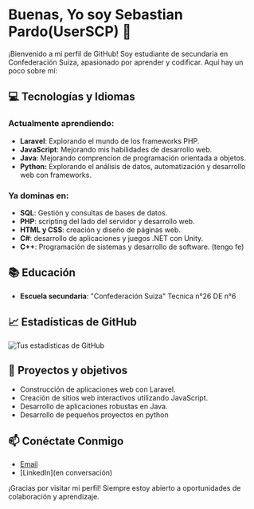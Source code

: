 # Buenas, Yo soy Sebastian Pardo(UserSCP) 👋

¡Bienvenido a mi perfil de GitHub! Soy estudiante de secundaria en Confederación Suiza, apasionado por aprender y codificar. Aquí hay un poco sobre mí:

## 💻 Tecnologías y Idiomas

### Actualmente aprendiendo:
- **Laravel**: Explorando el mundo de los frameworks PHP.
- **JavaScript**: Mejorando mis habilidades de desarrollo web.
- **Java**: Mejorando comprencion de programación orientada a objetos.
- **Python:** Explorando el análisis de datos, automatización y desarrollo web con frameworks.

### Ya dominas en:
- **SQL**: Gestión y consultas de bases de datos.
- **PHP**: scripting del lado del servidor y desarrollo web.
- **HTML y CSS**: creación y diseño de páginas web.
- **C#**: desarrollo de aplicaciones y juegos .NET con Unity.
- **C++**: Programación de sistemas y desarrollo de software.
(tengo fe)

## 📚 Educación
- **Escuela secundaria**: "Confederación Suiza" Tecnica n°26 DE n°6
  
## 📈 Estadísticas de GitHub
![Tus estadísticas de GitHub](https://github-readme-stats.vercel.app/api?username=yourusername&show_icons=true&theme=radical)

## 🌱 Proyectos y objetivos
- Construcción de aplicaciones web con Laravel.
- Creación de sitios web interactivos utilizando JavaScript.
- Desarrollo de aplicaciones robustas en Java.
- Desarrollo de pequeños proyectos en python
  
## 📫 Conéctate Conmigo
- [Email](sebastian.pardo.scp@gmail.com)
- [LinkedIn](en conversación)

¡Gracias por visitar mi perfil! Siempre estoy abierto a oportunidades de colaboración y aprendizaje.
